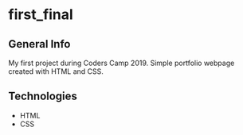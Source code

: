 # first_final

## General Info
My first project during Coders Camp 2019. Simple portfolio webpage created with HTML and CSS.

## Technologies
* HTML
* CSS
